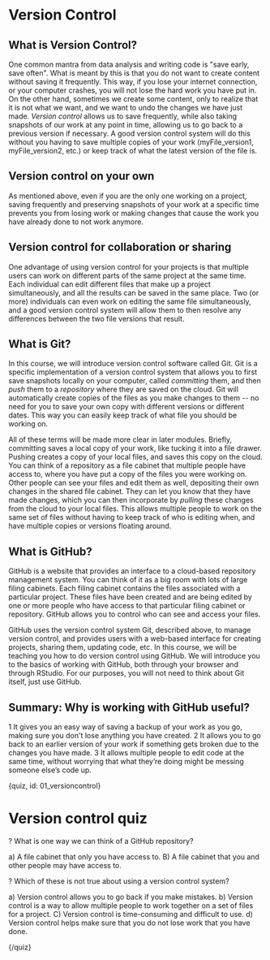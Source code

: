 # Version Control

## What is Version Control?

One common mantra from data analysis and writing code is "save early, save often". What is meant by this is that you do not want to create content without saving it frequently. This way, if you lose your internet connection, or your computer crashes, you will not lose the hard work you have put in. On the other hand, sometimes we create some content, only to realize that it is not what we want, and we want to undo the changes we have just made. *Version control* allows us to save frequently, while also taking snapshots of our work at any point in time, allowing us to go back to a previous version if necessary. A good version control system will do this without you having to save multiple copies of your work (myFile_version1, myFile_version2, etc.) or keep track of what the latest version of the file is.

## Version control on your own

As mentioned above, even if you are the only one working on a project, saving frequently and preserving snapshots of your work at a specific time prevents you from losing work or making changes that cause the work you have already done to not work anymore. 

## Version control for collaboration or sharing

One advantage of using version control for your projects is that multiple users can work on different parts of the same project at the same time. Each individual can edit different files that make up a project simultaneously, and all the results can be saved in the same place. Two (or more) individuals can even work on editing the same file simultaneously, and a good version control system will allow them to then resolve any differences between the two file versions that result. 

## What is Git?

In this course, we will introduce version control software called Git. Git is a specific implementation of a version control system that allows you to first save snapshots locally on your computer, called *committing* them, and then *push* them to a *repository* where they are saved on the cloud. Git will automatically create copies of the files as you make changes to them -- no need for you to save your own copy with different versions or different dates. This way you can easily keep track of what file you should be working on.

All of these terms will be made more clear in later modules. Briefly, committing saves a local copy of your work, like tucking it into a file drawer. Pushing creates a copy of your local files, and saves this copy on the cloud. You can think of a repository as a file cabinet that multiple people have access to, where you have put a copy of the files you were working on. Other people can see your files and edit them as well, depositing their own changes in the shared file cabinet. They can let you know that they have made changes, which you can then incorporate by *pulling* these changes from the cloud to your local files. This allows multiple people to work on the same set of files without having to keep track of who is editing when, and have multiple copies or versions floating around.

## What is GitHub?

GitHub is a website that provides an interface to a cloud-based repository management system. You can think of it as a big room with lots of large filing cabinets. Each filing cabinet contains the files associated with a particular project. These files have been created and are being edited by one or more people who have access to that particular filing cabinet or repository. GitHub allows you to control who can see and access your files.

GitHub uses the version control system Git, described above, to manage version control, and provides users with a web-based interface for creating projects, sharing them, updating code, etc. In this course, we will be teaching you how to do version control using GitHub. We will introduce you to the basics of working with GitHub, both through your browser and through RStudio. For our purposes, you will not need to think about Git itself, just use GitHub.
 
## Summary: Why is working with GitHub useful?

1 It gives you an easy way of saving a backup of your work as you go, making sure you don't lose anything you have created.
2 It allows you to go back to an earlier version of your work if something gets broken due to the changes you have made.
3 It allows multiple people to edit code at the same time, without worrying that what they’re doing might be messing someone else’s code up.

{quiz, id: 01_versioncontrol}

# Version control quiz

? What is one way we can think of a GitHub repository?

a) A file cabinet that only you have access to.
B) A file cabinet that you and other people may have access to.

? Which of these is not true about using a version control system?

a) Version control allows you to go back if you make mistakes.
b) Version control is a way to allow multiple people to work together on a set of files for a project.
C) Version control is time-consuming and difficult to use.
d) Version control helps make sure that you do not lose work that you have done.



{/quiz}
